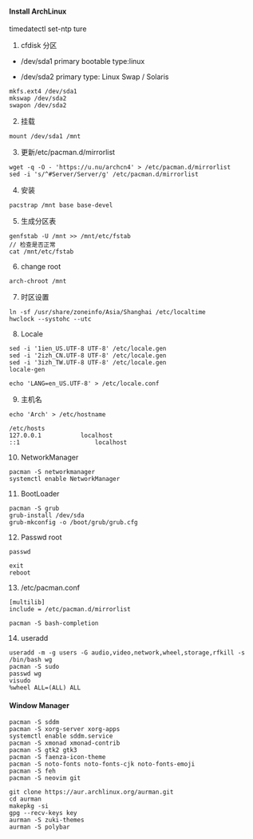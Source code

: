 #### Install ArchLinux

timedatectl set-ntp ture

1. cfdisk 分区

* /dev/sda1    primary  bootable type:linux

* /dev/sda2    primary type: Linux Swap / Solaris

```shell
mkfs.ext4 /dev/sda1
mkswap /dev/sda2
swapon /dev/sda2
```

2. 挂载

```
mount /dev/sda1 /mnt
```

3. 更新/etc/pacman.d/mirrorlist

```
wget -q -O - 'https://u.nu/archcn4' > /etc/pacman.d/mirrorlist
sed -i 's/^#Server/Server/g' /etc/pacman.d/mirrorlist
```

4. 安装

```
pacstrap /mnt base base-devel
```

5. 生成分区表

```
genfstab -U /mnt >> /mnt/etc/fstab
// 检查是否正常
cat /mnt/etc/fstab
```

6. change root

```
arch-chroot /mnt
```

7. 时区设置

```
ln -sf /usr/share/zoneinfo/Asia/Shanghai /etc/localtime
hwclock --systohc --utc
```

8. Locale

```
sed -i '1ien_US.UTF-8 UTF-8' /etc/locale.gen
sed -i '2izh_CN.UTF-8 UTF-8' /etc/locale.gen
sed -i '3izh_TW.UTF-8 UTF-8' /etc/locale.gen
locale-gen

echo 'LANG=en_US.UTF-8' > /etc/locale.conf
```

9. 主机名

```
echo 'Arch' > /etc/hostname

/etc/hosts
127.0.0.1			localhost
::1						localhost
```

10. NetworkManager

```
pacman -S networkmanager
systemctl enable NetworkManager
```

11. BootLoader

```
pacman -S grub
grub-install /dev/sda
grub-mkconfig -o /boot/grub/grub.cfg
```

12. Passwd root

```
passwd

exit
reboot
```

13. /etc/pacman.conf

```
[multilib]
include = /etc/pacman.d/mirrorlist

pacman -S bash-completion
```

14. useradd

```
useradd -m -g users -G audio,video,network,wheel,storage,rfkill -s /bin/bash wg
pacman -S sudo
passwd wg
visudo
%wheel ALL=(ALL) ALL
```

#### Window Manager

```
pacman -S sddm
pacman -S xorg-server xorg-apps
systemctl enable sddm.service
pacman -S xmonad xmonad-contrib
pacman -S gtk2 gtk3
pacman -S faenza-icon-theme
pacman -S noto-fonts noto-fonts-cjk noto-fonts-emoji
pacman -S feh
pacman -S neovim git

git clone https://aur.archlinux.org/aurman.git
cd aurman
makepkg -si
gpg --recv-keys key
aurman -S zuki-themes
aurman -S polybar

```

